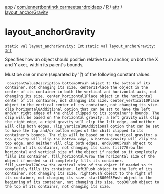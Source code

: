 [app](../../../index.md) / [com.lennertbontinck.carmeetsandroidapp](../../index.md) / [R](../index.md) / [attr](index.md) / [layout_anchorGravity](./layout_anchor-gravity.md)

# layout_anchorGravity

`static val layout_anchorGravity: `[`Int`](https://kotlinlang.org/api/latest/jvm/stdlib/kotlin/-int/index.html)
`static val layout_anchorGravity: `[`Int`](https://kotlinlang.org/api/latest/jvm/stdlib/kotlin/-int/index.html)

Specifies how an object should position relative to an anchor, on both the X and Y axes, within its parent's bounds.

Must be one or more (separated by '|') of the following constant values.

     ConstantValueDescription bottom50Push object to the bottom of its container, not changing its size. center11Place the object in the center of its container in both the vertical and horizontal axis, not changing its size. center_horizontal1Place object in the horizontal center of its container, not changing its size. center_vertical10Place object in the vertical center of its container, not changing its size. clip_horizontal8Additional option that can be set to have the left and/or right edges of the child clipped to its container's bounds. The clip will be based on the horizontal gravity: a left gravity will clip the right edge, a right gravity will clip the left edge, and neither will clip both edges. clip_vertical80Additional option that can be set to have the top and/or bottom edges of the child clipped to its container's bounds. The clip will be based on the vertical gravity: a top gravity will clip the bottom edge, a bottom gravity will clip the top edge, and neither will clip both edges. end800005Push object to the end of its container, not changing its size. fill77Grow the horizontal and vertical size of the object if needed so it completely fills its container. fill_horizontal7Grow the horizontal size of the object if needed so it completely fills its container. fill_vertical70Grow the vertical size of the object if needed so it completely fills its container. left3Push object to the left of its container, not changing its size. right5Push object to the right of its container, not changing its size. start800003Push object to the beginning of its container, not changing its size. top30Push object to the top of its container, not changing its size.

